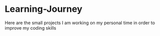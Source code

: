 # Learning-Journey
Here are the small projects I am working on my personal time in order to improve my coding skills
